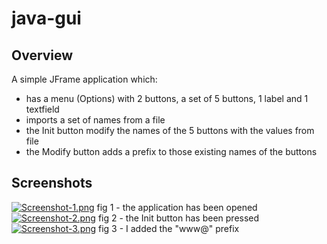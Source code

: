 # java-gui
## Overview

A simple JFrame application which:
- has a menu (Options) with 2 buttons, a set of 5 buttons, 1 label and 1 textfield
- imports a set of names from a file
- the Init button  modify the names of the 5 buttons with the values from file
- the Modify button adds a prefix to those existing names of the buttons

## Screenshots
[![Screenshot-1.png](https://i.postimg.cc/MK2112pY/Screenshot-1.png)](https://postimg.cc/t7k1HcP1)
fig 1 - the application has been opened
[![Screenshot-2.png](https://i.postimg.cc/wBCjnzPf/Screenshot-2.png)](https://postimg.cc/67hKGkBn)
fig 2 - the Init button has been pressed
[![Screenshot-3.png](https://i.postimg.cc/rsnXXCsV/Screenshot-3.png)](https://postimg.cc/8f6nLvL9)
fig 3 - I added the "www@" prefix
